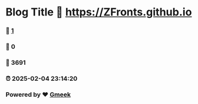 # Blog Title :link: https://ZFronts.github.io 
### :page_facing_up: [1](https://ZFronts.github.io/tag.html) 
### :speech_balloon: 0 
### :hibiscus: 3691 
### :alarm_clock: 2025-02-04 23:14:20 
### Powered by :heart: [Gmeek](https://github.com/Meekdai/Gmeek)
